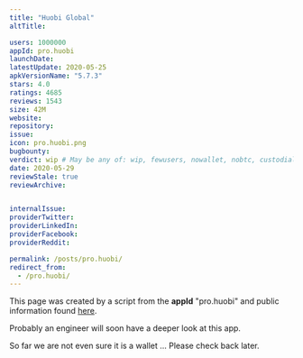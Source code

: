 ```yaml
---
title: "Huobi Global"
altTitle: 

users: 1000000
appId: pro.huobi
launchDate: 
latestUpdate: 2020-05-25
apkVersionName: "5.7.3"
stars: 4.0
ratings: 4685
reviews: 1543
size: 42M
website: 
repository: 
issue: 
icon: pro.huobi.png
bugbounty: 
verdict: wip # May be any of: wip, fewusers, nowallet, nobtc, custodial, nosource, nonverifiable, verifiable, bounty, defunct
date: 2020-05-29
reviewStale: true
reviewArchive:


internalIssue: 
providerTwitter: 
providerLinkedIn: 
providerFacebook: 
providerReddit: 

permalink: /posts/pro.huobi/
redirect_from:
  - /pro.huobi/
---
```



This page was created by a script from the **appId** "pro.huobi" and public
information found
[here](https://play.google.com/store/apps/details?id=pro.huobi).

Probably an engineer will soon have a deeper look at this app.

So far we are not even sure it is a wallet ... Please check back later.